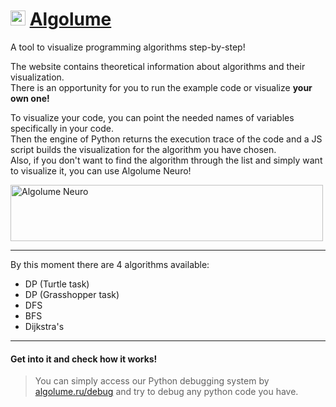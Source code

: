 # <img src="media/a.ico" width="24" height="24" alt="a icon" /> [Algolume](https://algolume.ru)

A tool to visualize programming algorithms step-by-step!

The website contains theoretical information about algorithms and their visualization.  
There is an opportunity for you to run the example code or visualize **your own one!**

To visualize your code, you can point the needed names of variables specifically in your code.  
Then the engine of Python returns the execution trace of the code and a JS script builds the visualization for the algorithm you have chosen.  
Also, if you don't want to find the algorithm through the list and simply want to visualize it, you can use Algolume Neuro!

[//]: # ([![Algolume Neuro]&#40;media/algolume-neuro.svg&#41;]&#40;https://algolume.ru&#41;)

<a href="https://algolume.ru" target="_blank" rel="noopener">
  <img src="media/algolume-banner.svg" width="500" height="90" alt="Algolume Neuro">
</a>

---

By this moment there are 4 algorithms available:

- DP (Turtle task)
- DP (Grasshopper task)
- DFS
- BFS
- Dijkstra's

---

#### Get into it and check how it works!

> You can simply access our Python debugging system by [algolume.ru/debug](https://algolume.ru/debug) and try to debug any python code you have.
